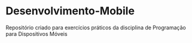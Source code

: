 # Desenvolvimento-Mobile
Repositório criado para exercícios práticos da disciplina de Programação para Dispositivos Móveis

